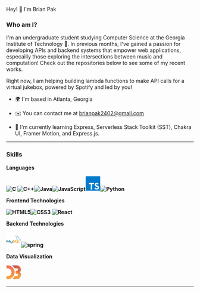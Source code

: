 
  
  
  

Hey! 👋 I'm Brian Pak

### Who am I?

I'm an undergraduate student studying Computer Science at the Georgia Institute of Technology 🐝. In previous months, I've gained a passion for developing APIs and backend systems that empower web applications, especailly those exploring the intersections between music and computation! Check out the repositories below to see some of my recent works. 

Right now, I am helping building lambda functions to make API calls for a virtual jukebox, powered by Spotify and led by you! 

* 🌍 I'm based in Atlanta, Georgia

* ✉️ You can contact me at [brianpak2402@gmail.com](mailto:brianpak2402@gmail.com)

* 🧠 I'm currently learning Express, Serverless Stack Toolkit (SST), Chakra UI, Framer Motion, and Express.js. 

---

  

### Skills

<b>Languages<b>
<p  align="left">
<img  src="https://raw.githubusercontent.com/danielcranney/readme-generator/main/public/icons/skills/c-colored.svg"  width="36"  height="36"  alt="C"  /></a>  <img  src="https://raw.githubusercontent.com/danielcranney/readme-generator/main/public/icons/skills/cplusplus-colored.svg"  width="36"  height="36"  alt="C++"  /><img  src="https://raw.githubusercontent.com/danielcranney/readme-generator/main/public/icons/skills/java-colored.svg"  width="36"  height="36"  alt="Java"  /><img  src="https://raw.githubusercontent.com/danielcranney/readme-generator/main/public/icons/skills/javascript-colored.svg"  width="36"  height="36"  alt="JavaScript"  /><img  src="https://raw.githubusercontent.com/devicons/devicon/master/icons/typescript/typescript-original.svg"  alt="typescript"  width="40"  height="40"/><img  src="https://raw.githubusercontent.com/danielcranney/readme-generator/main/public/icons/skills/python-colored.svg"  width="36"  height="36"  alt="Python"  />

  

<b>Frontend Technologies<b>
<p  align="left">
<img  src="https://raw.githubusercontent.com/danielcranney/readme-generator/main/public/icons/skills/html5-colored.svg"  width="36"  height="36"  alt="HTML5"  /><img  src="https://raw.githubusercontent.com/danielcranney/readme-generator/main/public/icons/skills/css3-colored.svg"  width="36"  height="36"  alt="CSS3"  />  <img  src="https://raw.githubusercontent.com/danielcranney/readme-generator/main/public/icons/skills/react-colored.svg"  width="36"  height="36"  alt="React"  />

  

<b>Backend Technologies<b>
<p  align="left">
<img  src="https://raw.githubusercontent.com/devicons/devicon/master/icons/mysql/mysql-original-wordmark.svg"  alt="mysql"  width="40"  height="40"/><img  src="https://www.vectorlogo.zone/logos/springio/springio-icon.svg"  alt="spring"  width="40"  height="40"/>

<b>Data Visualization<b>

<img  src="https://raw.githubusercontent.com/devicons/devicon/master/icons/d3js/d3js-original.svg"  alt="d3js"  width="40"  height="40"/>

---
